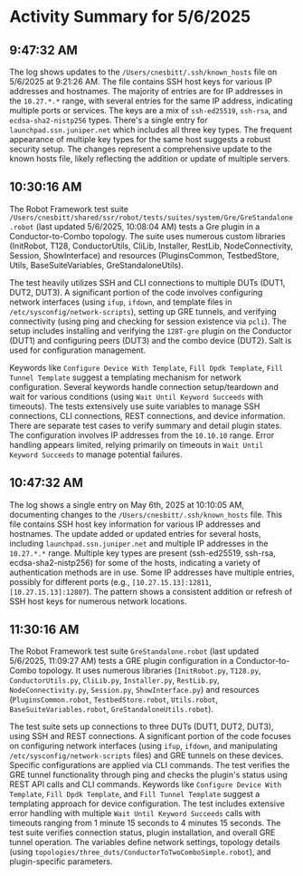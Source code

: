 # Activity Summary for 5/6/2025

## 9:47:32 AM
The log shows updates to the `/Users/cnesbitt/.ssh/known_hosts` file on 5/6/2025 at 9:21:26 AM.  The file contains SSH host keys for various IP addresses and hostnames.  The majority of entries are for IP addresses in the `10.27.*.*` range, with several entries for the same IP address, indicating multiple ports or services.  The keys are a mix of `ssh-ed25519`, `ssh-rsa`, and `ecdsa-sha2-nistp256` types.  There's a single entry for `launchpad.ssn.juniper.net` which includes all three key types.  The frequent appearance of multiple key types for the same host suggests a robust security setup.  The changes represent a comprehensive update to the known hosts file, likely reflecting the addition or update of multiple servers.


## 10:30:16 AM
The Robot Framework test suite `/Users/cnesbitt/shared/ssr/robot/tests/suites/system/Gre/GreStandalone.robot` (last updated 5/6/2025, 10:08:04 AM) tests a Gre plugin in a Conductor-to-Combo topology.  The suite uses numerous custom libraries (InitRobot, T128, ConductorUtils, CliLib, Installer, RestLib, NodeConnectivity, Session, ShowInterface) and resources (PluginsCommon, TestbedStore, Utils, BaseSuiteVariables, GreStandaloneUtils).

The test heavily utilizes SSH and CLI connections to multiple DUTs (DUT1, DUT2, DUT3).  A significant portion of the code involves configuring network interfaces (using `ifup`, `ifdown`, and template files in `/etc/sysconfig/network-scripts`), setting up GRE tunnels, and verifying connectivity (using ping and checking for session existence via `pcli`).  The setup includes installing and verifying the `128T-gre` plugin on the Conductor (DUT1) and configuring peers (DUT3) and the combo device (DUT2).  Salt is used for configuration management.

Keywords like `Configure Device With Template`, `Fill Dpdk Template`, `Fill Tunnel Template` suggest a templating mechanism for network configuration.  Several keywords handle connection setup/teardown and wait for various conditions (using `Wait Until Keyword Succeeds` with timeouts). The tests extensively use suite variables to manage SSH connections, CLI connections, REST connections, and device information.  There are separate test cases to verify summary and detail plugin states.  The configuration involves IP addresses from the `10.10.10` range.  Error handling appears limited, relying primarily on timeouts in `Wait Until Keyword Succeeds` to manage potential failures.


## 10:47:32 AM
The log shows a single entry on May 6th, 2025 at 10:10:05 AM, documenting changes to the `/Users/cnesbitt/.ssh/known_hosts` file.  This file contains SSH host key information for various IP addresses and hostnames.  The update added or updated entries for several hosts, including `launchpad.ssn.juniper.net` and multiple IP addresses in the `10.27.*.*` range.  Multiple key types are present (ssh-ed25519, ssh-rsa, ecdsa-sha2-nistp256) for some of the hosts, indicating a variety of authentication methods are in use. Some IP addresses have multiple entries, possibly for different ports (e.g., `[10.27.15.13]:12811`, `[10.27.15.13]:12807`).  The pattern shows a consistent addition or refresh of SSH host keys for numerous network locations.


## 11:30:16 AM
The Robot Framework test suite `GreStandalone.robot` (last updated 5/6/2025, 11:09:27 AM) tests a GRE plugin configuration in a Conductor-to-Combo topology.  It uses numerous libraries (`InitRobot.py`, `T128.py`, `ConductorUtils.py`, `CliLib.py`, `Installer.py`, `RestLib.py`, `NodeConnectivity.py`, `Session.py`, `ShowInterface.py`) and resources (`PluginsCommon.robot`, `TestbedStore.robot`, `Utils.robot`, `BaseSuiteVariables.robot`, `GreStandaloneUtils.robot`).

The test suite sets up connections to three DUTs (DUT1, DUT2, DUT3), using SSH and REST connections.  A significant portion of the code focuses on configuring network interfaces (using `ifup`, `ifdown`, and manipulating `/etc/sysconfig/network-scripts` files) and GRE tunnels on these devices.  Specific configurations are applied via CLI commands.  The test verifies the GRE tunnel functionality through ping and checks the plugin's status using REST API calls and CLI commands.  Keywords like `Configure Device With Template`, `Fill Dpdk Template`, and `Fill Tunnel Template` suggest a templating approach for device configuration.  The test includes extensive error handling with multiple `Wait Until Keyword Succeeds` calls with timeouts ranging from 1 minute 15 seconds to 4 minutes 15 seconds.  The test suite verifies connection status, plugin installation, and overall GRE tunnel operation.  The variables define network settings,  topology details (using `topologies/three_duts/ConductorToTwoComboSimple.robot`), and plugin-specific parameters.
